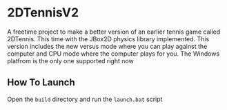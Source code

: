# 2DTennisV2

A freetime project to make a better version of an earlier tennis game called 2DTennis. This time with the JBox2D physics library implemented. This version includes the new versus mode where you can play against the computer and CPU mode where the computer plays for you.
The Windows platfrom is the only one supported right now

## How To Launch
Open the `build` directory and run the `launch.bat` script

